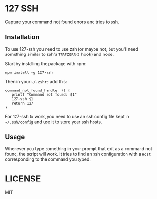 # 127 SSH

Capture your command not found errors and tries to ssh.

## Installation

To use 127-ssh you need to use zsh (or maybe not, but you'll need something similar to zsh's `TRAPZERR()` hook) and node.

Start by installing the package with npm:

    npm install -g 127-ssh

Then in your `~/.zshrc` add this:

    command_not_found_handler () {
       printf "Command not found: $1"
       127-ssh $1
       return 127
    }

For 127-ssh to work, you need to use an ssh config file kept in `~/.ssh/config` and use it to store your ssh hosts.

## Usage

Whenever you type something in your prompt that exit as a command not found, the script will work. It tries to find an ssh configuration with a `Host` corresponding to the command you typed.

# LICENSE

MIT
